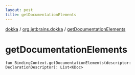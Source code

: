 ```yaml
---
layout: post
title: getDocumentationElements
---
```

[dokka](../index.md) / [org.jetbrains.dokka](index.md) / [getDocumentationElements](getDocumentationElements.md)

# getDocumentationElements

```
fun BindingContext.getDocumentationElements(descriptor: DeclarationDescriptor): List<KDoc>
```
